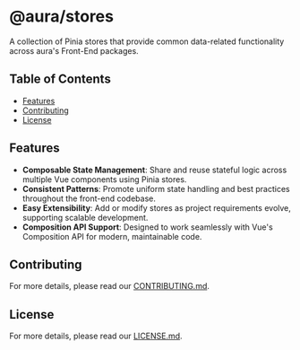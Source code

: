 # @aura/stores

A collection of Pinia stores that provide common data-related functionality across aura's Front-End packages.

## Table of Contents

- [Features](#features)
- [Contributing](#contributing)
- [License](#license)

## Features

- **Composable State Management**: Share and reuse stateful logic across multiple Vue components using Pinia stores.
- **Consistent Patterns**: Promote uniform state handling and best practices throughout the front-end codebase.
- **Easy Extensibility**: Add or modify stores as project requirements evolve, supporting scalable development.
- **Composition API Support**: Designed to work seamlessly with Vue's Composition API for modern, maintainable code.

## Contributing

For more details, please read our [CONTRIBUTING.md](CONTRIBUTING.md).

## License

For more details, please read our [LICENSE.md](LICENSE.md).

